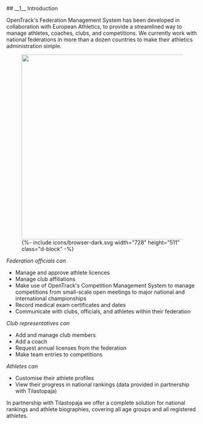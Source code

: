 <div markdown="1" data-aos="fade-up">
## __1__ Introduction

OpenTrack's Federation Management System has been developed in collaboration with European Athletics, to provide a streamlined way to manage athletes, coaches, clubs, and competitions. We currently work with national federations in more than a dozen countries to make their athletics administration simple.

<div class="my-5" data-aos="fade-up">
  <figure class="browser-demo">
    <img src="{{ site.baseurl }}/assets/img/screens/fms-malta-home.png" class="screen" width="728" height="485">
    {%- include icons/browser-dark.svg width="728" height="511" class="d-block" -%}
  </figure>
</div>

_Federation officials can_
* Manage and approve athlete licences
* Manage club affiliations
* Make use of OpenTrack's Competition Management System to manage competitions from small-scale open meetings to major national and international championships
* Record medical exam certificates and dates
* Communicate with clubs, officials, and athletes within their federation

_Club representatives can_ 
* Add and manage club members
* Add a coach
* Request annual licenses from the federation
* Make team entries to competitions 

_Athletes can_
* Customise their athlete profiles
* View their progress in national rankings (data provided in partnership with Tilastopaja)

In partnership with Tilastopaja we offer a complete solution for national rankings and athlete biographies, covering all age groups and all registered athletes.
</div>
